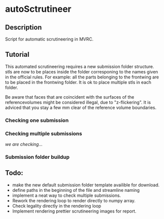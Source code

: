 # autoSctrutineer

## Description 
Script for automatic scrutineering in MVRC.

## Tutorial 
This automated scrutineering requires a new submission folder structure. stls are now to be places inside the folder corresponing to the names given in the official rules. For example: all the parts belonging to the frontwing are to be placed in the frontwing folder. It is ok to place multiple stls in each folder.  

Be aware that faces that are coincident with the surfaces of the referencevolumes might be considered illegal, due to "z-flickering". It is adviced that you stay a few mm clear of the reference volume boundaries. 

### Checking one submission


### Checking multiple submissions
_we are checking..._ 

### Submission folder buildup 

## Todo: 
* make the new default submission folder template availible for download. 
* define paths in the beginning of the file and streamline naming 
* implement a neat way to check multiple submissions. 
* Rework the rendering loop to render directly to numpy array. 
* Check legality directly in the rendering loop
* Implement rendering prettier scrutineering images for report. 